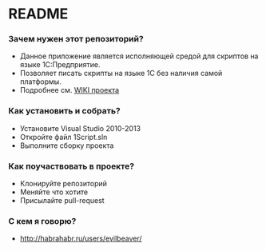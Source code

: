 # README #

### Зачем нужен этот репозиторий? ###

* Данное приложение является исполняющей средой для скриптов на языке 1С:Предприятие.
* Позволяет писать скрипты на языке 1С без наличия самой платформы.
* Подробнее см. [WIKI проекта](/EvilBeaver/1script/wiki/Home/)

### Как установить и собрать? ###

* Установите Visual Studio 2010-2013
* Откройте файл 1Script.sln
* Выполните сборку проекта

### Как поучаствовать в проекте? ###

* Клонируйте репозиторий
* Меняйте что хотите
* Присылайте pull-request

### С кем я говорю? ###

* http://habrahabr.ru/users/evilbeaver/